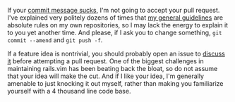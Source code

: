 If your [commit message sucks][suck], I'm not going to accept your pull
request.  I've explained very politely dozens of times that [my general
guidelines][guidelines] are absolute rules on my own repositories, so I may
lack the energy to explain it to you yet another time.  And please, if I ask
you to change something, `git commit --amend` and `git push -f`.

If a feature idea is nontrivial, you should probably open an issue to [discuss
it][] before attempting a pull request.  One of the biggest challenges in
maintaining rails.vim has been beating back the bloat, so do not assume that
your idea will make the cut.  And if I like your idea, I'm generally amenable
to just knocking it out myself, rather than making you familiarize yourself
with a 4 thousand line code base.

[suck]: http://stopwritingramblingcommitmessages.com/
[guidelines]: http://tbaggery.com/2008/04/19/a-note-about-git-commit-messages.html
[discuss it]: http://www.igvita.com/2011/12/19/dont-push-your-pull-requests/

